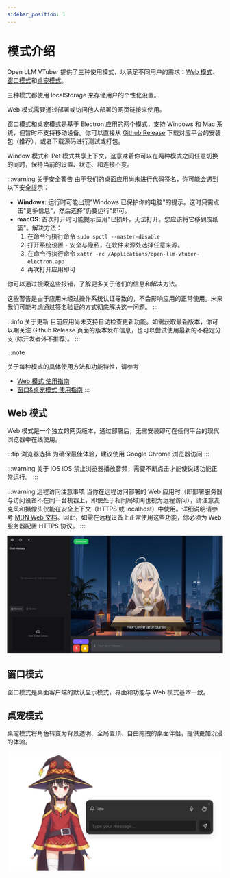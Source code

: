 ```yaml
---
sidebar_position: 1
---
```


# 模式介绍

Open LLM VTuber 提供了三种使用模式，以满足不同用户的需求：[Web 模式](web-window-mode)、[窗口模式](web-window-mode)和[桌宠模式](pet-mode)。

三种模式都使用 localStorage 来存储用户的个性化设置。

Web 模式需要通过部署或访问他人部署的网页链接来使用。

窗口模式和桌宠模式是基于 Electron 应用的两个模式，支持 Windows 和 Mac 系统，但暂时不支持移动设备。你可以直接从 [Github Release](https://github.com/Open-LLM-VTuber/Open-LLM-VTuber-Web/releases) 下载对应平台的安装包（推荐），或者下载源码进行测试或打包。

Window 模式和 Pet 模式共享上下文，这意味着你可以在两种模式之间任意切换的同时，保持当前的设置、状态、和连接不变。

:::warning 关于安全警告
由于我们的桌面应用尚未进行代码签名，你可能会遇到以下安全提示：

- **Windows**: 运行时可能出现"Windows 已保护你的电脑"的提示。这时只需点击"更多信息"，然后选择"仍要运行"即可。
- **macOS**: 首次打开时可能提示应用"已损坏，无法打开。您应该将它移到废纸篓"。解决方法：
  1. 在命令行执行命令 `sudo spctl --master-disable`
  2. 打开系统设置 - 安全与隐私，在软件来源处选择任意来源。
  3. 在命令行执行命令 `xattr -rc /Applications/open-llm-vtuber-electron.app`
  4. 再次打开应用即可

你可以通过搜索这些报错，了解更多关于他们的信息和解决方法。

这些警告是由于应用未经过操作系统认证导致的，不会影响应用的正常使用。未来我们可能考虑通过签名验证的方式彻底解决这一问题。
:::

:::info 关于更新
目前应用尚未支持自动检查更新功能。如需获取最新版本，你可以期关注 Github Release 页面的版本发布信息，也可以尝试使用最新的不稳定分支 (除开发者外不推荐)。
:::

:::note 

关于每种模式的具体使用方法和功能特性，请参考
- [Web 模式 使用指南](./web.md)
- [窗口&桌宠模式 使用指南](./electron.md)
:::


## Web 模式

Web 模式是一个独立的网页版本，通过部署后，无需安装即可在任何平台的现代浏览器中在线使用。

:::tip 浏览器选择
为确保最佳体验，建议使用 Google Chrome 浏览器访问
:::

:::warning 关于 iOS
iOS 禁止浏览器播放音频，需要不断点击才能使说话功能正常运行。
:::

:::warning 远程访问注意事项
当你在远程访问部署的 Web 应用时（即部署服务器与访问设备不在同一台机器上，即使处于相同局域网也视为远程访问），请注意麦克风和摄像头仅能在安全上下文（HTTPS 或 localhost）中使用。详细说明请参考 [MDN Web 文档](https://developer.mozilla.org/zh-CN/docs/Web/Security/Secure_Contexts)。因此，如需在远程设备上正常使用这些功能，你必须为 Web 服务器配置 HTTPS 协议。
:::

![](img/mode/web.jpg)


## 窗口模式

窗口模式是桌面客户端的默认显示模式，界面和功能与 Web 模式基本一致。


## 桌宠模式

桌宠模式将角色转变为背景透明、全局置顶、自由拖拽的桌面伴侣，提供更加沉浸的体验。

![](img/mode/pet.jpg)

